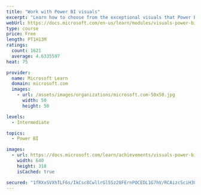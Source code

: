 ```yaml
---
title: "Work with Power BI visuals"
excerpt: "Learn how to choose from the exceptional visuals that Power BI makes available to you. Formatting visuals will direct the user’s attention to exactly where you want it, while helping to make the visual easier to read and interpret. You will also learn about how to use key performance indicators (KPIs)."
webUrl: https://docs.microsoft.com/en-us/learn/modules/visuals-power-bi/
type: course
price: Free
length: PT1H13M
ratings:
  count: 1621
  average: 4.6335597
heat: 75

provider:
  name: Microsoft Learn
  domain: microsoft.com
  images:
    - url: /assets/images/organizations/microsoft.com-50x50.jpg
      width: 50
      height: 50

levels:
  - Intermediate

topics:
  - Power BI

images:
  - url: https://docs.microsoft.com/learn/achievements/visuals-power-bi-social.png
    width: 640
    height: 318
    isCached: true

secured: "1fRXxSVXhTLF6s/IkCsc8CwllrGl5Sz28FErnPOCEDL1G7hV/RCAizcSciH3Ooxjc33Uq9+ZlHmfeVW4AppLt3I6j4usxz725vOMsCtwvazasz4VWffXTxVvfKs2VSdWZRBgFKqw48g0I1VSJPeX0OZ8Fi8AYQ2DW3jmHLo9dyUE+/LuJF4Pg/DjBNt2hQ++e4gC5FA64yYifiKpMhfEkQL/LRcEM/vppbsmKWNQXHF+T07odvo0d5/FFhT9SzbO74RVBvGwZf9FGm1pZzoOrOAAw2vfzRf9VfbmoHa9FyyOWGR5K5AjYNZRJz+xuoP2o4EwSiTyvY+Q3/S7Fq+T2/8gqsa6XZHCpJityEsKUCbF3ZvkRRi6g7618D3aFhajlFyDOhdFoFfrNuzWLfUqcMmrOuqd/iY62KI9Dq4VkLc=;qOPX9BQMlrshBJkUcS/WoQ=="
---
```


